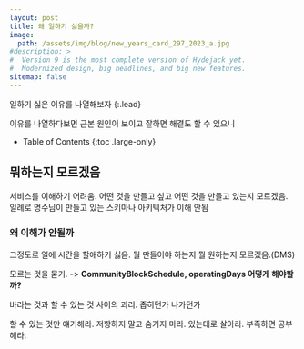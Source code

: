 ```yaml
---
layout: post
title: 왜 일하기 싫을까?
image: 
  path: /assets/img/blog/new_years_card_297_2023_a.jpg
#description: >
#  Version 9 is the most complete version of Hydejack yet.
#  Modernized design, big headlines, and big new features.
sitemap: false
---
```


일하기 싫은 이유를 나열해보자
{:.lead}

이유를 나열하다보면 근본 원인이 보이고 잘하면 해결도 할 수 있으니

- Table of Contents
{:toc .large-only}

## 뭐하는지 모르겠음

서비스를 이해하기 어려움. 어떤 것을 만들고 싶고 어떤 것을 만들고 있는지 모르겠음.
일례로 명수님이 만들고 있는 스키마나 아키텍처가 이해 안됨

### 왜 이해가 안될까

그정도로 일에 시간을 할애하기 싫음.
뭘 만들어야 하는지 뭘 원하는지 모르겠음.(DMS)

모르는 것을 묻기. -> **CommunityBlockSchedule, operatingDays 어떻게 해야할까?**

바라는 것과 할 수 있는 것 사이의 괴리. 좁히던가 나가던가

할 수 있는 것만 얘기해라. 저항하지 말고 숨기지 마라. 있는대로 살아라. 부족하면 공부해라.